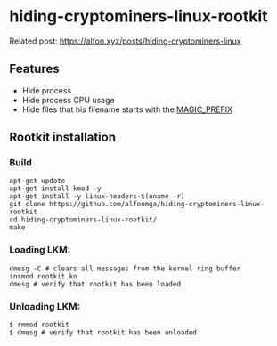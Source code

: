 # hiding-cryptominers-linux-rootkit

Related post: https://alfon.xyz/posts/hiding-cryptominers-linux

## Features

- Hide process
- Hide process CPU usage
- Hide files that his filename starts with the [MAGIC_PREFIX](https://github.com/alfonmga/hiding-cryptominers-linux-rootkit/blob/master/main.h#L8)

## Rootkit installation

### Build

```shell
apt-get update
apt-get install kmod -y
apt-get install -y linux-headers-$(uname -r)
git clone https://github.com/alfonmga/hiding-cryptominers-linux-rootkit
cd hiding-cryptominers-linux-rootkit/
make
```

### Loading LKM:

```shell
dmesg -C # clears all messages from the kernel ring buffer
insmod rootkit.ko
dmesg # verify that rootkit has been loaded
```

### Unloading LKM:

```shell
$ rmmod rootkit
$ dmesg # verify that rootkit has been unloaded
```
